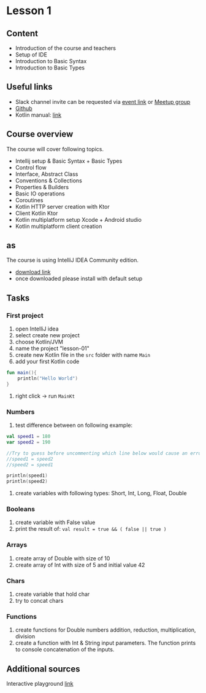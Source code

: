 # Lesson 1

## Content 
- Introduction of the course and teachers
- Setup of IDE
- Introduction to Basic Syntax  
- Introduction to Basic Types
    
## Useful links
- Slack channel invite can be requested via [event link](https://appport.cz/event/appport-academy/) or [Meetup group](https://www.meetup.com/Prague-Mobile-Development-Meetup/events/269765161/)
- [Github](https://github.com/Concur-Kotlin-Academy/academy2020) 
- Kotlin manual: [link](https://kotlinlang.org/docs/reference/basic-syntax.html)

## Course overview
The course will cover following topics. 
- Intellij setup & Basic Syntax + Basic Types
- Control flow
- Interface, Abstract Class
- Conventions & Collections
- Properties & Builders
- Basic IO operations
- Coroutines
- Kotlin HTTP server creation with Ktor
- Client Kotlin Ktor
- Kotlin multiplatform setup Xcode + Android studio
- Kotlin multiplatform client creation

## as
The course is using IntelliJ IDEA Community edition. 
- [download link](https://www.jetbrains.com/idea/download/)
- once downloaded please install with default setup

## Tasks
### First project
1. open IntelliJ idea 
1. select create new project
1. choose Kotlin/JVM
1. name the project "lesson-01"
1. create new Kotlin file in the `src` folder with name `Main`  
1. add your first Kotlin code
```kotlin
fun main(){
    println("Hello World")
}
``` 
1. right click -> run `MainKt`

### Numbers
1. test difference between on following example:
```kotlin
val speed1 = 180
var speed2 = 190

//Try to guess before uncommenting which line below would cause an error.
//speed1 = speed2 
//speed2 = speed1

println(speed1)
println(speed2)
```
1. create variables with following types: Short, Int, Long, Float, Double
### Booleans
1. create variable with False value
1. print the result of: `val result = true && ( false || true )`
### Arrays
1. create array of Double with size of 10
1. create array of Int with size of 5 and initial value 42
### Chars
1. create variable that hold char
1. try to concat chars
### Functions
1. create functions for Double numbers addition, reduction, multiplication, division 
1. create a function with Int & String input parameters. The function prints to console concatenation of the inputs. 


## Additional sources
Interactive playground [link](https://play.kotlinlang.org/koans/Introduction/Hello,%20world!/Task.kt)